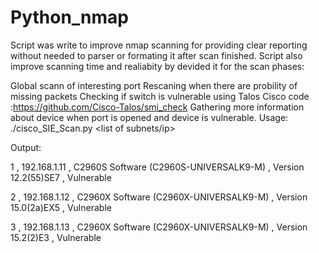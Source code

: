 # Python_nmap
Script was write to improve nmap scanning for providing clear reporting without needed to parser or formating it after scan finished. Script also improve scanning time and realiabity by devided it for the scan phases:

Global scann of interesting port
Rescaning when there are probility of missing packets
Checking if switch is vulnerable using Talos Cisco code :https://github.com/Cisco-Talos/smi_check
Gathering more information about device when port is opened and device is vulnerable.
Usage: ./cisco_SIE_Scan.py <list of subnets/ip>

Output:

1 , 192.168.1.11 , C2960S Software (C2960S-UNIVERSALK9-M) , Version 12.2(55)SE7 , Vulnerable

2 , 192.168.1.12 , C2960X Software (C2960X-UNIVERSALK9-M) , Version 15.0(2a)EX5 , Vulnerable

3 , 192.168.1.13 , C2960X Software (C2960X-UNIVERSALK9-M) , Version 15.2(2)E3 , Vulnerable
